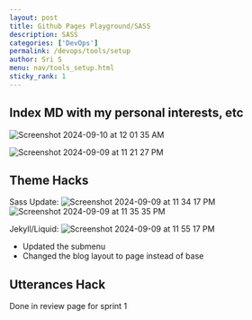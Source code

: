 ```yaml
---
layout: post
title: Github Pages Playground/SASS
description: SASS
categories: ['DevOps']
permalink: /devops/tools/setup
author: Sri S
menu: nav/tools_setup.html
sticky_rank: 1
---
```


## Index MD with my personal interests, etc
![Screenshot 2024-09-10 at 12 01 35 AM](https://github.com/user-attachments/assets/349ca54c-838d-40f6-a1a1-c8813b3a1eb0)

![Screenshot 2024-09-09 at 11 21 27 PM](https://github.com/user-attachments/assets/c03ea86f-d33c-4c9e-82b1-51b3eaf141cc)

## Theme Hacks
Sass Update:
![Screenshot 2024-09-09 at 11 34 17 PM](https://github.com/user-attachments/assets/a81860df-3bab-4c9a-b88d-4c10a40cb297)
![Screenshot 2024-09-09 at 11 35 35 PM](https://github.com/user-attachments/assets/082b408d-bc0e-4f40-9d68-26b396562ed5)

Jekyll/Liquid:
![Screenshot 2024-09-09 at 11 55 17 PM](https://github.com/user-attachments/assets/db3d8ebd-7375-4ff8-8d6f-99a2edc7f43f)
- Updated the submenu
- Changed the blog layout to page instead of base

## Utterances Hack
Done in review page for sprint 1
